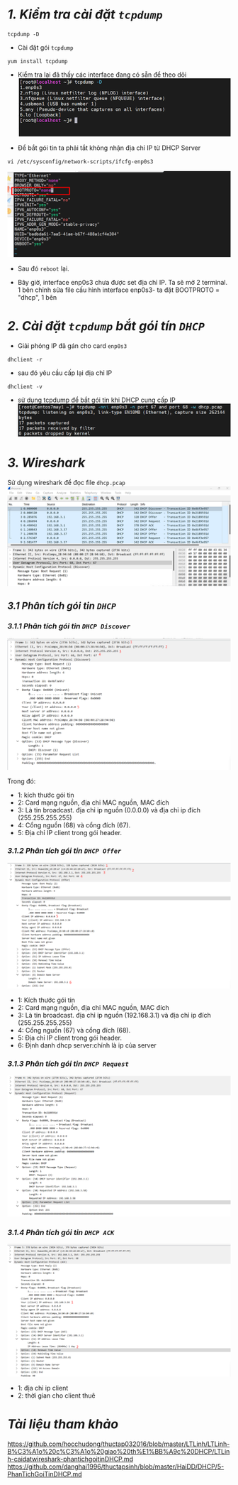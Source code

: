 # ***1. Kiểm tra cài đặt `tcpdump`***
```
tcpdump -D
```
- Cài đặt gói `tcpdump`
```
yum install tcpdump
```
- Kiểm tra lại đã thấy các interface đang có sẵn để theo dõi
![ima](../IMG/22.png)

- Để bắt gói tin ta phải tắt không nhận địa chỉ IP từ DHCP Server

```
vi /etc/sysconfig/network-scripts/ifcfg-enp0s3
```
![ima](../IMG/23.png)
- Sau đó `reboot` lại.

- Bây giờ, interface enp0s3 chưa được set địa chỉ IP. Ta sẽ mở 2 terminal. 1 bên chỉnh sửa file cấu hình interface enp0s3- ta đặt BOOTPROTO = "dhcp", 1 bên 
# ***2. Cài đặt `tcpdump` bắt gói tín `DHCP`***
- Giải phóng IP đã gán cho card `enp0s3`

```
dhclient -r
```
- sau đó yêu cầu cấp lại địa chỉ IP
```
dhclient -v
```
- sử dụng tcpdump để bắt gói tin khi DHCP cung cấp IP
![ima](../IMG/21.png)



# ***3. Wireshark***
Sử dụng wireshark để đọc file `dhcp.pcap` 
![ima](../IMG/24.png)
## ***3.1 Phân tích gói tin `DHCP`***
### ***3.1.1 Phân tích gói tin `DHCP Discover`***
![ima](../IMG/25.png)

Trong đó:
- 1: kích thước gói tin
- 2: Card mạng nguồn, địa chỉ MAC nguồn, MAC đích
- 3: Là tin broadcast. địa chỉ ip nguồn (0.0.0.0) và địa chỉ ip đích (255.255.255.255)
- 4: Cổng nguồn (68) và cổng đích (67).
- 5: Địa chỉ IP client trong gói header.

### ***3.1.2 Phân tích gói tin `DHCP Offer`***
![ima](../IMG/27.png)
- 1: Kích thước gói tin
- 2: Card mạng nguồn, địa chỉ MAC nguồn, MAC đích
- 3: Là tin broadcast. địa chỉ ip nguồn (192.168.3.1) và địa chỉ ip đích (255.255.255.255)
- 4: Cổng nguồn (67) và cổng đích (68).
- 5: Địa chỉ IP client trong gói header.
- 6: Định danh dhcp server:chính là ip của server


### ***3.1.3 Phân tích gói tin `DHCP Request`***
![ima](../IMG/29.png)

### ***3.1.4 Phân tích gói tin `DHCP ACK`***
![ima](../IMG/28.png)
- 1: địa chỉ ip client
- 2: thời gian cho client thuê

# ***Tài liệu tham khảo***
<https://github.com/hocchudong/thuctap032016/blob/master/LTLinh/LTLinh-B%C3%A1o%20c%C3%A1o%20giao%20th%E1%BB%A9c%20DHCP/LTLinh-caidatwireshark-phantichgoitinDHCP.md>
<https://github.com/danghai1996/thuctapsinh/blob/master/HaiDD/DHCP/5-PhanTichGoiTinDHCP.md>
